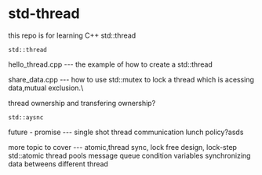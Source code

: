 # std-thread
this repo is for learning C++ std::thread
   
   ``std::thread ``
      
   hello_thread.cpp --- the example of how to create a std::thread

   share_data.cpp    --- how to use std::mutex to lock a thread which is acessing data,mutual exclusion.\

   thread ownership and transfering ownership?
   
    std::aysnc
   future - promise --- single shot thread communication 
    lunch policy?asds
    
   more topic to cover --- atomic,thread sync, lock free design, lock-step
    std::atomic
   thread pools
    message queue
   condition variables
   synchronizing data betweens different thread
